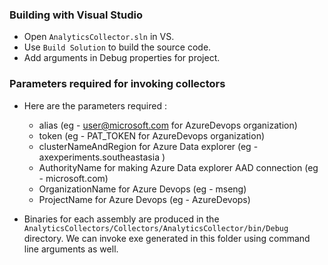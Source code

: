 ### Building with Visual Studio

- Open `AnalyticsCollector.sln` in VS.
- Use `Build Solution` to build the source code.
- Add arguments in Debug properties for project.

### Parameters required for invoking collectors

* Here are the parameters required : 
   - alias (eg - user@microsoft.com for AzureDevops organization)
   - token (eg - PAT_TOKEN for AzureDevops organization)
   - clusterNameAndRegion for Azure Data explorer (eg - axexperiments.southeastasia ) 
   - AuthorityName for making Azure Data explorer AAD connection (eg - microsoft.com)
   - OrganizationName for Azure Devops (eg - mseng)
   - ProjectName for Azure Devops (eg - AzureDevops)

* Binaries for each assembly are produced in the
`AnalyticsCollectors/Collectors/AnalyticsCollector/bin/Debug` directory. We can invoke exe generated in this folder using command line arguments as well.
